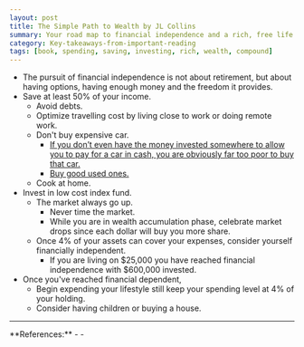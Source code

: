 ```yaml
---
layout: post
title: The Simple Path to Wealth by JL Collins
summary: Your road map to financial independence and a rich, free life.
category: Key-takeaways-from-important-reading
tags: [book, spending, saving, investing, rich, wealth, compound]
---
```


- The pursuit of financial independence is not about retirement, but about having options, having enough money and the freedom it provides.
- Save at least 50% of your income.
  - Avoid debts.
  - Optimize travelling cost by living close to work or doing remote work.
  - Don't buy expensive car.
    - [If you don’t even have the money invested somewhere to allow you to pay for a car in cash, you are obviously far too poor to buy that car.](https://www.mrmoneymustache.com/2011/11/28/new-cars-and-auto-financing-stupid-or-sensible/)
    - [Buy good used ones.](https://www.mrmoneymustache.com/2012/03/19/top-10-cars-for-smart-people/)
  - Cook at home.
- Invest in low cost index fund.
  - The market always go up.
    - Never time the market.
    - While you are in wealth accumulation phase, celebrate market drops since each dollar will buy you more share.
  - Once 4% of your assets can cover your expenses, consider yourself financially independent.
    - If you are living on $25,000 you have reached financial independence with $600,000 invested.
- Once you've reached financial dependent,
  - Begin expending your lifestyle still keep your spending level at 4% of your holding.
  - Consider having children or buying a house.

<hr>
**References:**
- <https://www.goodreads.com/book/show/30646587-the-simple-path-to-wealth>
- <https://www.mrmoneymustache.com/2013/02/22/getting-rich-from-zero-to-hero-in-one-blog-post/>
